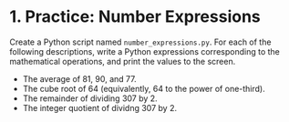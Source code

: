 # 1. Practice: Number Expressions

Create a Python script named `number_expressions.py`. For each
of the following descriptions, write a Python expressions corresponding
to the mathematical operations, and print the values to the screen.

- The average of 81, 90, and 77.
- The cube root of 64 (equivalently, 64 to the power of one-third).
- The remainder of dividing 307 by 2.
- The integer quotient of dividng 307 by 2.
